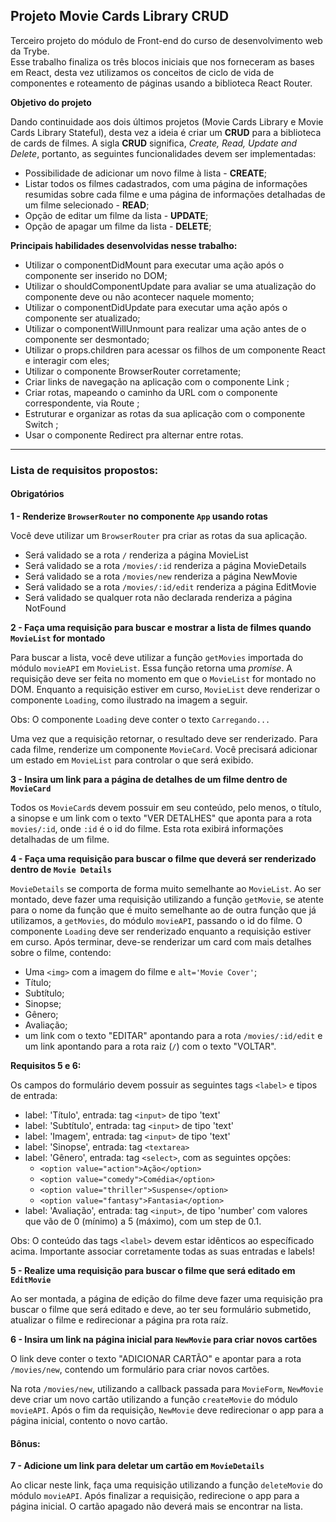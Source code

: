## Projeto Movie Cards Library CRUD

Terceiro projeto do módulo de Front-end do curso de desenvolvimento web da Trybe. \
Esse trabalho finaliza os três blocos iniciais que nos forneceram as bases em React, desta vez utilizamos os conceitos de ciclo de vida de 
componentes e roteamento de páginas usando a biblioteca React Router.

**Objetivo do projeto**

Dando continuidade aos dois últimos projetos (Movie Cards Library e Movie Cards Library Stateful), desta vez a ideia é criar um **CRUD** para a biblioteca de cards de filmes. A sigla **CRUD** significa, _Create, Read, Update and Delete_, portanto, as seguintes funcionalidades devem ser implementadas:

  - Possibilidade de adicionar um novo filme à lista - **CREATE**;
  - Listar todos os filmes cadastrados, com uma página de informações resumidas sobre cada filme e uma página de informações detalhadas de um filme selecionado - **READ**;
  - Opção de editar um filme da lista - **UPDATE**;
  - Opção de apagar um filme da lista - **DELETE**;

**Principais habilidades desenvolvidas nesse trabalho:**

- Utilizar o componentDidMount para executar uma ação após o componente ser inserido no DOM;
- Utilizar o shouldComponentUpdate para avaliar se uma atualização do componente deve ou não acontecer naquele momento;
- Utilizar o componentDidUpdate para executar uma ação após o componente ser atualizado;
- Utilizar o componentWillUnmount para realizar uma ação antes de o componente ser desmontado;
- Utilizar o props.children para acessar os filhos de um componente React e interagir com eles;
- Utilizar o componente BrowserRouter corretamente;
- Criar links de navegação na aplicação com o componente Link ;
- Criar rotas, mapeando o caminho da URL com o componente correspondente, via Route ;
- Estruturar e organizar as rotas da sua aplicação com o componente Switch ;
- Usar o componente Redirect pra alternar entre rotas.

---

### Lista de requisitos propostos:

#### Obrigatórios

**1 - Renderize `BrowserRouter` no componente `App` usando rotas**

Você deve utilizar um `BrowserRouter` pra criar as rotas da sua aplicação.

- Será validado se a rota `/` renderiza a página MovieList
- Será validado se a rota `/movies/:id` renderiza a página MovieDetails
- Será validado se a rota `/movies/new` renderiza a página NewMovie
- Será validado se a rota `/movies/:id/edit` renderiza a página EditMovie
- Será validado se qualquer rota não declarada renderiza a página NotFound

**2 - Faça uma requisição para buscar e mostrar a lista de filmes quando `MovieList` for montado**

Para buscar a lista, você deve utilizar a função `getMovies` importada do módulo `movieAPI` em `MovieList`. Essa função retorna uma _promise_. A requisição deve ser feita no momento em que o `MovieList` for montado no DOM. Enquanto a requisição estiver em curso, `MovieList` deve renderizar o componente `Loading`, como ilustrado na imagem a seguir.

Obs: O componente `Loading` deve conter o texto `Carregando...`

Uma vez que a requisição retornar, o resultado deve ser renderizado. Para cada filme, renderize um componente `MovieCard`.
Você precisará adicionar um estado em `MovieList` para controlar o que será exibido.

**3 - Insira um link para a página de detalhes de um filme dentro de `MovieCard`**

Todos os `MovieCard`s devem possuir em seu conteúdo, pelo menos, o título, a sinopse e um link com o texto "VER DETALHES" que aponta para a rota `movies/:id`, onde `:id` é o id do filme. Esta rota exibirá informações detalhadas de um filme.

**4 - Faça uma requisição para buscar o filme que deverá ser renderizado dentro de `Movie Details`**

`MovieDetails` se comporta de forma muito semelhante ao `MovieList`. Ao ser montado, deve fazer uma requisição utilizando a função `getMovie`, se atente para o nome da função que é muito semelhante ao de outra função que já utilizamos, a `getMovies`, do módulo `movieAPI`, passando o id do filme. O componente `Loading` deve ser renderizado enquanto a requisição estiver em curso. Após terminar, deve-se renderizar um card com mais detalhes sobre o filme, contendo:

  - Uma `<img>` com a imagem do filme e `alt='Movie Cover'`;
  - Título;
  - Subtítulo;
  - Sinopse;
  - Gênero;
  - Avaliação;
  - um link com o texto "EDITAR" apontando para a rota `/movies/:id/edit` e um link apontando para a rota raiz (`/`) com o texto "VOLTAR".

**Requisitos 5 e 6:**

Os campos do formulário devem possuir as seguintes tags `<label>` e  tipos de entrada:
- label: 'Título', entrada: tag `<input>` de tipo 'text'
- label: 'Subtítulo', entrada: tag `<input>` de tipo 'text'
- label: 'Imagem', entrada: tag `<input>` de tipo 'text'
- label: 'Sinopse', entrada: tag `<textarea>`
- label: 'Gênero', entrada: tag `<select>`, com as seguintes opções:
    - `<option value="action">Ação</option>`
    - `<option value="comedy">Comédia</option>`
    - `<option value="thriller">Suspense</option>`
    - `<option value="fantasy">Fantasia</option>`
- label: 'Avaliação', entrada: tag `<input>`, de tipo 'number' com valores que vão de 0 (mínimo) a 5 (máximo), com um step de 0.1.

Obs: O conteúdo das tags `<label>` devem estar idênticos ao específicado acima. Importante associar corretamente todas as suas entradas e labels!

**5 - Realize uma requisição para buscar o filme que será editado em `EditMovie`**

Ao ser montada, a página de edição do filme deve fazer uma requisição pra buscar o filme que será editado e deve, ao ter seu formulário submetido, atualizar o filme e redirecionar a página pra rota raíz.

**6 - Insira um link na página inicial para `NewMovie` para criar novos cartões**

O link deve conter o texto "ADICIONAR CARTÃO" e apontar para a rota `/movies/new`, contendo um formulário para criar novos cartões.

Na rota `/movies/new`, utilizando a callback passada para `MovieForm`, `NewMovie` deve criar um novo cartão utilizando a função `createMovie` do módulo `movieAPI`. Após o fim da requisição, `NewMovie` deve redirecionar o app para a página inicial, contento o novo cartão.

#### Bônus:

**7 - Adicione um link para deletar um cartão em `MovieDetails`**

Ao clicar neste link, faça uma requisição utilizando a função `deleteMovie` do módulo `movieAPI`. Após finalizar a requisição, redirecione o app para a página inicial. O cartão apagado não deverá mais se encontrar na lista.

